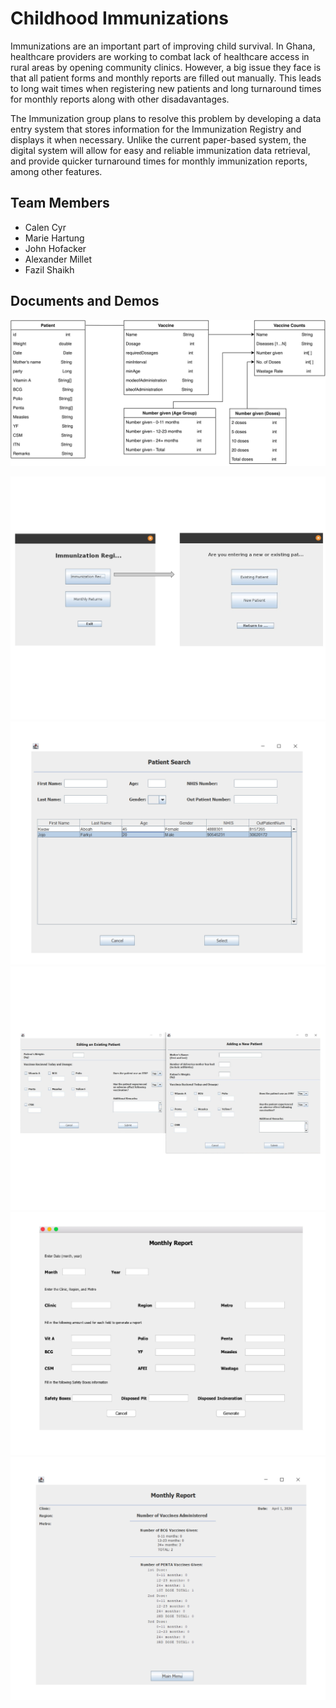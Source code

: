 # Childhood Immunizations

Immunizations are an important part of improving child survival. In Ghana, healthcare providers are working to combat lack of healthcare access in rural areas by opening community clinics. However, a big issue they face is that all patient forms and monthly reports are filled out manually. This leads to long wait times when registering new patients and long turnaround times for monthly reports along with other disadavantages. 

The Immunization group plans to resolve this problem by developing a data entry system that stores information for the Immunization Registry and displays it when necessary. Unlike the current paper-based system, the digital system will allow for easy and reliable immunization data retrieval, and provide quicker turnaround times for monthly immunization reports, among other features.

## Team Members

- Calen Cyr
- Marie Hartung
- John Hofacker
- Alexander Millet
- Fazil Shaikh

## Documents and Demos
![PatientClassDiagram](doc/Iteration2/PatientClassDiagram.jpg)

![PatientClassDiagram](doc/Iteration4/SwingUIImages/SwingUI-1.jpg)
![PatientClassDiagram](doc/Iteration4/SwingUIImages/SwingUI-2.jpg)
![PatientClassDiagram](doc/Iteration4/SwingUIImages/SwingUI-3.jpg)
![PatientClassDiagram](doc/Iteration4/SwingUIImages/SwingUI-4.jpg)
![PatientClassDiagram](doc/Iteration4/SwingUIImages/SwingUI-5.jpg)
